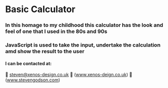 # Basic Calculator

### In this homage to my childhood this calculator has the look and feel of one that I used in the 80s and 90s

### JavaScript is used to take the input, undertake the calculation amd show the result to the user

#### I can be contacted at:
:e-mail: steven@xenos-design.co.uk
:office: (www.xenos-deign.co.uk)
:house_with_garden: (www.stevengodson.com)
